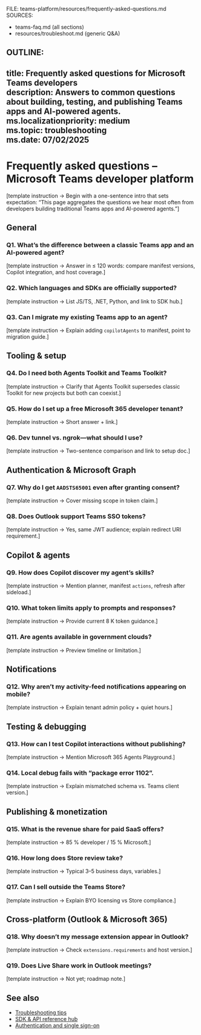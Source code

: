 FILE: teams-platform/resources/frequently-asked-questions.md  
SOURCES:  
- teams-faq.md (all sections)  
- resources/troubleshoot.md (generic Q&A)  

OUTLINE:
---
title: Frequently asked questions for Microsoft Teams developers  
description: Answers to common questions about building, testing, and publishing Teams apps and AI-powered agents.  
ms.localizationpriority: medium  
ms.topic: troubleshooting  
ms.date: 07/02/2025  
---
# Frequently asked questions – Microsoft Teams developer platform  
[template instruction → Begin with a one-sentence intro that sets expectation: “This page aggregates the questions we hear most often from developers building traditional Teams apps and AI-powered agents.”]

## General  
### Q1. What’s the difference between a classic Teams app and an AI-powered agent?  
[template instruction → Answer in ≤ 120 words: compare manifest versions, Copilot integration, and host coverage.]

### Q2. Which languages and SDKs are officially supported?  
[template instruction → List JS/TS, .NET, Python, and link to SDK hub.]

### Q3. Can I migrate my existing Teams app to an agent?  
[template instruction → Explain adding `copilotAgents` to manifest, point to migration guide.]

## Tooling & setup  
### Q4. Do I need both Agents Toolkit and Teams Toolkit?  
[template instruction → Clarify that Agents Toolkit supersedes classic Toolkit for new projects but both can coexist.]

### Q5. How do I set up a free Microsoft 365 developer tenant?  
[template instruction → Short answer + link.]

### Q6. Dev tunnel vs. ngrok—what should I use?  
[template instruction → Two-sentence comparison and link to setup doc.]

## Authentication & Microsoft Graph  
### Q7. Why do I get `AADSTS65001` even after granting consent?  
[template instruction → Cover missing scope in token claim.]

### Q8. Does Outlook support Teams SSO tokens?  
[template instruction → Yes, same JWT audience; explain redirect URI requirement.]

## Copilot & agents  
### Q9. How does Copilot discover my agent’s skills?  
[template instruction → Mention planner, manifest `actions`, refresh after sideload.]

### Q10. What token limits apply to prompts and responses?  
[template instruction → Provide current 8 K token guidance.]

### Q11. Are agents available in government clouds?  
[template instruction → Preview timeline or limitation.]

## Notifications  
### Q12. Why aren’t my activity-feed notifications appearing on mobile?  
[template instruction → Explain tenant admin policy + quiet hours.]

## Testing & debugging  
### Q13. How can I test Copilot interactions without publishing?  
[template instruction → Mention Microsoft 365 Agents Playground.]

### Q14. Local debug fails with “package error 1102”.  
[template instruction → Explain mismatched schema vs. Teams client version.]

## Publishing & monetization  
### Q15. What is the revenue share for paid SaaS offers?  
[template instruction → 85 % developer / 15 % Microsoft.]

### Q16. How long does Store review take?  
[template instruction → Typical 3–5 business days, variables.]

### Q17. Can I sell outside the Teams Store?  
[template instruction → Explain BYO licensing vs Store compliance.]

## Cross-platform (Outlook & Microsoft 365)  
### Q18. Why doesn’t my message extension appear in Outlook?  
[template instruction → Check `extensions.requirements` and host version.]

### Q19. Does Live Share work in Outlook meetings?  
[template instruction → Not yet; roadmap note.]

## See also  
- [Troubleshooting tips](../test/troubleshooting-tips.md)  
- [SDK & API reference hub](../reference/sdk-and-api-reference-hub.md)  
- [Authentication and single sign-on](../integrate/authentication-and-sso.md)